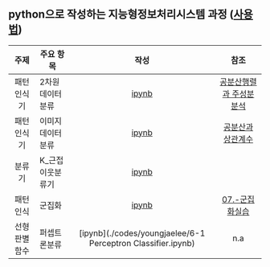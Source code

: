 ## python으로 작성하는 지능형정보처리시스템 과정 ([사용법](./refers/README.md))
| 주제 | 주요 항목 | 작성 | 참조 |
| :---: | --- | :---: | :---: |
|패턴인식기|2차원데이터 분류|[ipynb](./codes/sanghunoh/02_패턴인식기_2차원데이터.ipynb)|[공분산행렬과 주성분분석](https://youtu.be/YEdscCNsinUㄴ)|
|패턴인식기|이미지데이터 분류|[ipynb](./codes/sanghunoh/02_패턴인식기_영상데이터.ipynb)|[공분산과 상관계수](https://youtu.be/RymrCV3K5J8)|
|분류기|K_근접이웃분류기|[ipynb](./codes/shingeonui/5%EA%B0%95_k_nn.ipynb)||
|패턴인식|군집화|[ipynb](./codes/yanginsuk/ch7_군집화.ipynb)|[07.-군집화실습](https://romg2.github.io/mlguide/01_%EB%A8%B8%EC%8B%A0%EB%9F%AC%EB%8B%9D-%EC%99%84%EB%B2%BD%EA%B0%80%EC%9D%B4%EB%93%9C-07.-%EA%B5%B0%EC%A7%91%ED%99%94-%EC%8B%A4%EC%8A%B5/)|
| 선형판별함수 | 퍼셉트론분류 |[ipynb](./codes/youngjaelee/6-1 Perceptron Classifier.ipynb) | n.a |

